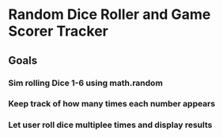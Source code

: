 # Random Dice Roller and Game Scorer Tracker

## Goals
### Sim rolling Dice 1-6 using math.random
### Keep track of how many times each number appears
### Let user roll dice multiplee times and display results